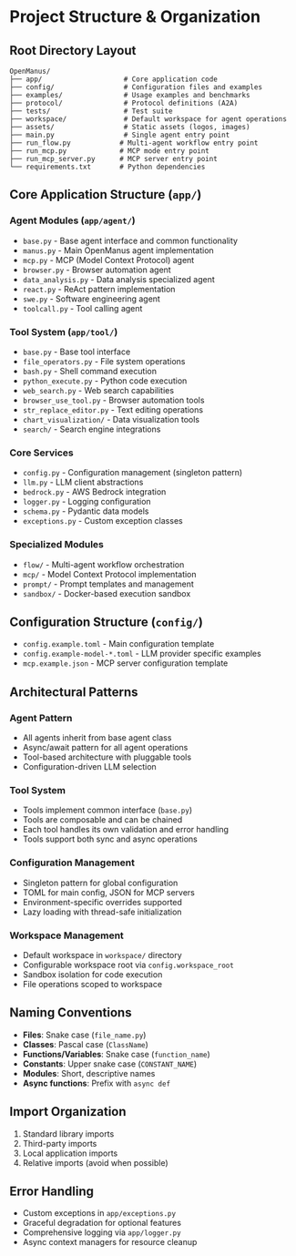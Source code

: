 # Project Structure & Organization

## Root Directory Layout

```
OpenManus/
├── app/                    # Core application code
├── config/                 # Configuration files and examples
├── examples/               # Usage examples and benchmarks
├── protocol/               # Protocol definitions (A2A)
├── tests/                  # Test suite
├── workspace/              # Default workspace for agent operations
├── assets/                 # Static assets (logos, images)
├── main.py                 # Single agent entry point
├── run_flow.py            # Multi-agent workflow entry point
├── run_mcp.py             # MCP mode entry point
├── run_mcp_server.py      # MCP server entry point
└── requirements.txt       # Python dependencies
```

## Core Application Structure (`app/`)

### Agent Modules (`app/agent/`)
- `base.py` - Base agent interface and common functionality
- `manus.py` - Main OpenManus agent implementation
- `mcp.py` - MCP (Model Context Protocol) agent
- `browser.py` - Browser automation agent
- `data_analysis.py` - Data analysis specialized agent
- `react.py` - ReAct pattern implementation
- `swe.py` - Software engineering agent
- `toolcall.py` - Tool calling agent

### Tool System (`app/tool/`)
- `base.py` - Base tool interface
- `file_operators.py` - File system operations
- `bash.py` - Shell command execution
- `python_execute.py` - Python code execution
- `web_search.py` - Web search capabilities
- `browser_use_tool.py` - Browser automation tools
- `str_replace_editor.py` - Text editing operations
- `chart_visualization/` - Data visualization tools
- `search/` - Search engine integrations

### Core Services
- `config.py` - Configuration management (singleton pattern)
- `llm.py` - LLM client abstractions
- `bedrock.py` - AWS Bedrock integration
- `logger.py` - Logging configuration
- `schema.py` - Pydantic data models
- `exceptions.py` - Custom exception classes

### Specialized Modules
- `flow/` - Multi-agent workflow orchestration
- `mcp/` - Model Context Protocol implementation
- `prompt/` - Prompt templates and management
- `sandbox/` - Docker-based execution sandbox

## Configuration Structure (`config/`)

- `config.example.toml` - Main configuration template
- `config.example-model-*.toml` - LLM provider specific examples
- `mcp.example.json` - MCP server configuration template

## Architectural Patterns

### Agent Pattern
- All agents inherit from base agent class
- Async/await pattern for all agent operations
- Tool-based architecture with pluggable tools
- Configuration-driven LLM selection

### Tool System
- Tools implement common interface (`base.py`)
- Tools are composable and can be chained
- Each tool handles its own validation and error handling
- Tools support both sync and async operations

### Configuration Management
- Singleton pattern for global configuration
- TOML for main config, JSON for MCP servers
- Environment-specific overrides supported
- Lazy loading with thread-safe initialization

### Workspace Management
- Default workspace in `workspace/` directory
- Configurable workspace root via `config.workspace_root`
- Sandbox isolation for code execution
- File operations scoped to workspace

## Naming Conventions

- **Files**: Snake case (`file_name.py`)
- **Classes**: Pascal case (`ClassName`)
- **Functions/Variables**: Snake case (`function_name`)
- **Constants**: Upper snake case (`CONSTANT_NAME`)
- **Modules**: Short, descriptive names
- **Async functions**: Prefix with `async def`

## Import Organization

1. Standard library imports
2. Third-party imports
3. Local application imports
4. Relative imports (avoid when possible)

## Error Handling

- Custom exceptions in `app/exceptions.py`
- Graceful degradation for optional features
- Comprehensive logging via `app/logger.py`
- Async context managers for resource cleanup
